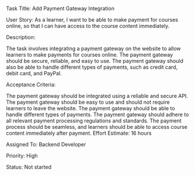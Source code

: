 Task Title: Add Payment Gateway Integration

User Story: As a learner, I want to be able to make payment for courses online, so that I can have access to the course content immediately.

Description:

The task involves integrating a payment gateway on the website to allow learners to make payments for courses online. The payment gateway should be secure, reliable, and easy to use. The payment gateway should also be able to handle different types of payments, such as credit card, debit card, and PayPal.

Acceptance Criteria:

The payment gateway should be integrated using a reliable and secure API.
The payment gateway should be easy to use and should not require learners to leave the website.
The payment gateway should be able to handle different types of payments.
The payment gateway should adhere to all relevant payment processing regulations and standards.
The payment process should be seamless, and learners should be able to access course content immediately after payment.
Effort Estimate: 16 hours

Assigned To: Backend Developer

Priority: High

Status: Not started
